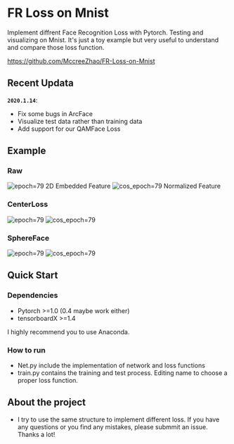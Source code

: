 
# FR Loss on Mnist
Implement diffrent Face Recognition Loss with Pytorch. Testing and visualizing on Mnist. It's just a toy example but very useful to understand and compare those loss function.

https://github.com/MccreeZhao/FR-Loss-on-Mnist

## Recent Updata
**`2020.1.14`**: 
- Fix some bugs in ArcFace
- Visualize test data rather than training data
- Add support for our QAMFace Loss

## Example
### Raw 
![epoch=79](https://i.loli.net/2019/05/01/5cc9a6708ab78.jpg)
2D Embedded Feature
![cos_epoch=79](https://i.loli.net/2019/05/01/5cc9a64be699e.jpg)
Normalized Feature

### CenterLoss 
![epoch=79](https://i.loli.net/2019/05/01/5cc9aae8d3bf0.jpg)
![cos_epoch=79](https://i.loli.net/2019/05/01/5cc9aacec1233.jpg)
### SphereFace
![epoch=79](https://i.loli.net/2019/05/01/5cc9ad3b57fc1.jpg)
![cos_epoch=79](https://i.loli.net/2019/05/01/5cc9ad54262e6.jpg)


## Quick Start
### Dependencies
- Pytorch >=1.0 (0.4 maybe work either)
- tensorboardX >=1.4

I highly recommend you to use Anaconda.
### How to run
- Net.py include the implementation of network and loss functions
- train.py contains the training and test process. Editing name to choose a proper loss function.

## About the project
- I try to use the same structure to implement different loss. If you have any questions or you find any mistakes, please submmit an issue. Thanks a lot!

